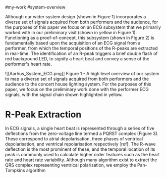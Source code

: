 #my-work #system-overview

Although our wider system design (shown in Figure 1) incorporates a diverse set of signals acquired from both performers and the audience, for the purposes of this paper we focus on an ECG subsystem that we primarily worked with in our preliminary visit (shown in yellow in Figure 1). Functioning as a proof-of-concept, this subsystem (shown in Figure 2) is fundamentally based upon the acquisition of an ECG signal from a performer, from which the temporal positions of the R-peaks are extracted in real-time. The identification of an R-peak triggers a brief double flash of red background LED, to signify a heart beat and convey a sense of the performer's heart rate.


![[Aarhus_System_ECG.png]]
Figure 1 - A high level overview of our system to map a diverse set of signals acquired from both performers and the audience to the concert house lighting system. For the purposes of this paper, we focus on the preliminary work done with the performer ECG signals, with the signal chain shown highlighted in yellow.

# R-Peak Extraction

 In ECG signals, a single heart beat is represented through a series of five deflections from the zero-voltage line termed a PQRST complex (Figure 3). These correspond to atrial depolarisation, three phases of ventrical depolarisation, and ventrical repolarisation respectively [ref]. The R-wave deflection is the most prominent of these, and the temporal location of its peak is commonly used to calculate higher order features such as the heart rate and heart rate variability. Although many algorithm exist to extract the QRS complex representing ventrical polarisation, we employ the Pan-Tompkins algorithm 